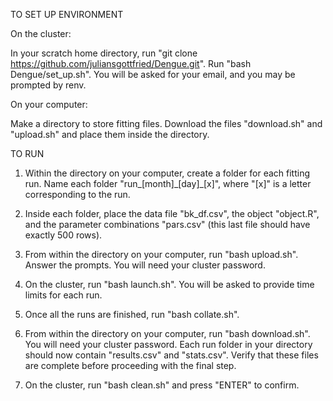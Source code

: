 TO SET UP ENVIRONMENT

On the cluster:

In your scratch home directory, run "git clone https://github.com/juliansgottfried/Dengue.git". Run "bash Dengue/set_up.sh". You will be asked for your email, and you may be prompted by renv.

On your computer:

Make a directory to store fitting files. Download the files "download.sh" and "upload.sh" and place them inside the directory.

TO RUN

1. Within the directory on your computer, create a folder for each fitting run. Name each folder "run_[month]\_[day]\_[x]", where "[x]" is a letter corresponding to the run.

2. Inside each folder, place the data file "bk_df.csv", the object "object.R", and the parameter combinations "pars.csv" (this last file should have exactly 500 rows).

3. From within the directory on your computer, run "bash upload.sh". Answer the prompts. You will need your cluster password.

4. On the cluster, run "bash launch.sh". You will be asked to provide time limits for each run.

5. Once all the runs are finished, run "bash collate.sh".

6. From within the directory on your computer, run "bash download.sh". You will need your cluster password. Each run folder in your directory should now contain "results.csv" and "stats.csv". Verify that these files are complete before proceeding with the final step.

7. On the cluster, run "bash clean.sh" and press "ENTER" to confirm.

